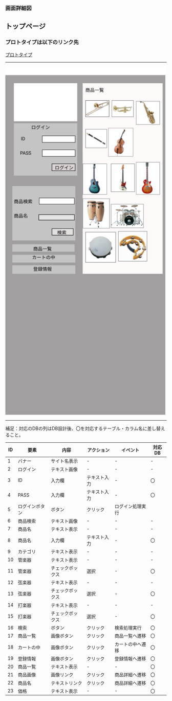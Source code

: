 ### 画面詳細図
## トップページ
### プロトタイプは以下のリンク先
[プロトタイプ](https://www.figma.com/file/7cnuuopCXY01wG15u3Ae6C/Untitled?node-id=1%3A2)
*****
<img src="../img/toppage.png" width="500">

*****
補足：対応のDBの列はDB設計後、〇を対応するテーブル・カラム名に差し替えること。

| ID | 要素 | 内容 | アクション | イベント | 対応DB |
|----|-----|-------|-----------|----------|--------|
|1   |バナー|サイト名表示|-     |-         |-      |
|2   |ログイン|テキスト画像|-   |-         |-       |
|3   |ID    |入力欄|テキスト入力|-         |〇      |
|4   |PASS  |入力欄|テキスト入力|-         |〇      |
|5   |ログインボタン|ボタン|クリック|ログイン処理実行||
|6   |商品検索|テキスト画像|-   |-         |-       |
|7   |商品名 |テキスト表示|-    |-         |-       |
|8   |商品名 |入力欄|テキスト入力|-        |〇      |
|9   |カテゴリ|テキスト表示|-   |-         |-       |
|10  |管楽器|テキスト表示|-     |-         |-       |
|11  |管楽器|チェックボックス|選択|-       |〇      |
|12  |弦楽器|テキスト表示|-     |-         |-       |
|13  |弦楽器|チェックボックス|選択|-       |〇      |
|14  |打楽器|テキスト表示|-     |-         |-       |
|15  |打楽器|チェックボックス|選択|-       |〇      |
|16  |検索  |ボタン|クリック   |検索処理実行|〇     |
|17  |商品一覧|画像ボタン|クリック|商品一覧へ遷移|〇|
|18  |カートの中|画像ボタン|クリック|カートの中へ遷移|〇|
|19  |登録情報|画像ボタン|クリック|登録情報へ遷移|〇|
|20  |商品一覧|テキスト表示|-    |-        |〇      |
|21  |商品画像|画像リンク|クリック|商品詳細へ遷移|〇|
|22  |商品名|テキストリンク|クリック|商品詳細へ遷移|〇|
|23  |価格 |テキスト表示|-       |-        |〇      |
